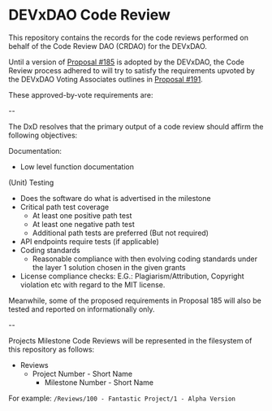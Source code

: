 # DEVxDAO Code Review

This repository contains the records for the code reviews performed on 
behalf of the Code Review DAO (CRDAO) for the DEVxDAO.

Until a version of [Proposal #185](https://portal.devxdao.com/public-proposals/185) is adopted by the DEVxDAO, the Code Review process
adhered to will try to satisfy the requirements upvoted by the 
DEVxDAO Voting Associates outlines in [Proposal #191](https://portal.devxdao.com/public-proposals/191).

These approved-by-vote requirements are:

--

The DxD resolves that the primary output of a code review should affirm the following objectives:

Documentation:
- Low level function documentation
  
(Unit) Testing 
- Does the software do what is advertised in the milestone
- Critical path test coverage
    - At least one positive path test
    - At least one negative path test
    - Additional path tests are preferred (But not required)
- API endpoints require tests (if applicable)
- Coding standards
    - Reasonable compliance with then evolving coding standards under the layer 1 solution chosen in the given grants
- License compliance checks: E.G.: Plagiarism/Attribution, Copyright violation etc with regard to the MIT license.

Meanwhile, some of the proposed requirements in Proposal 185 will also be 
tested and reported on informationally only.

-- 

Projects Milestone Code Reviews will be represented in the filesystem of 
this repository as follows:

- Reviews
    - Project Number - Short Name
        - Milestone Number - Short Name
    
For example: `/Reviews/100 - Fantastic Project/1 - Alpha Version`

